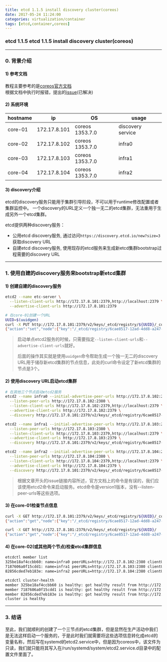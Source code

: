 ```yaml
---
title: etcd 1.1.5 install discovery cluster(coreos)
date: 2017-05-24 11:24:00
categories: virtualization/container
tags: [etcd,container,coreos]
---
```

### etcd 1.1.5 etcd 1.1.5 install discovery cluster(coreos)

---

### 0. 背景介绍
#### 1) 参考文档
教程主要参考的是[coreos官方文档](https://github.com/coreos/etcd/blob/master/Documentation/op-guide/clustering.md#etcd-discovery)  
根据文档中执行时报错，提出的[issue](https://github.com/coreos/etcd/issues/7977)(已解决)


#### 2) 系统环境
hostname|ip|OS|usage
---|---|---|---
core-01|172.17.8.101|coreos 1353.7.0|discovery service
core-02|172.17.8.102|coreos 1353.7.0|infra0
core-03|172.17.8.103|coreos 1353.7.0|infra1
core-04|172.17.8.104|coreos 1353.7.0|infra2

#### 3) discovery介绍
etcd的discovery服务只能用于集群引导阶段，不可以用于runtime修改配置或者集群监控中。
一个discovery的URL定义一个独一无二的etcd集群，无法重用于生成另外一个etcd集群。

etcd提供两种discovery服务：  
- 公用etcd discovery服务, 通过访问`https://discovery.etcd.io/new?size=3`获取discovery URL
- 自建etcd discovery服务, 使用现存的etcd服务来生成新etcd集群bootstrap过程需要的discovery URL

---

### 1. 使用自建的discovery服务来bootstrap新etcd集群
#### 1) 创建自建的discovery服务
``` bash
etcd2 --name etc-server \
  --listen-client-urls http://172.17.8.101:2379,http://localhost:2379 \
  --advertise-client-urls http://172.17.8.101:2379

# 在core-01创建一个URL
UUID=$(uuidgen)
curl -X PUT http://172.17.8.101:2379/v2/keys/_etcd/registry/${UUID}/_config/size -d value=3
{"action":"set","node":{"key":"/_etcd/registry/6cae8517-12ad-4dd8-a247-02838f82f4ff/_config/size","value":"3","modifiedIndex":2038,"createdIndex":2038}}
```
> 启动单点etcd2服务的时候，只需要指定`--listen-client-urls`和`--advertise-client-urls`就好。  
>
> 后面的操作其实就是使用`uuidgen`命令帮助生成一个独一无二的discovery URL用于储存新etcd集群的节点信息，此处的curl命令设定了新etcd集群的节点是3个。

#### 2) 使用discovery URL启动etcd集群
``` bash
# 在其他三个节点启动etcd2服务
etcd2 --name infra0 --initial-advertise-peer-urls http://172.17.8.102:2380 \
  --listen-peer-urls http://172.17.8.102:2380 \
  --listen-client-urls http://172.17.8.102:2379,http://localhost:2379 \
  --advertise-client-urls http://172.17.8.102:2379 \
  --discovery http://172.17.8.101:2379/v2/keys/_etcd/registry/6cae8517-12ad-4dd8-a247-02838f82f4ff

etcd2 --name infra1 --initial-advertise-peer-urls http://172.17.8.103:2380 \
  --listen-peer-urls http://172.17.8.103:2380 \
  --listen-client-urls http://172.17.8.103:2379,http://localhost:2379 \
  --advertise-client-urls http://172.17.8.103:2379 \
  --discovery http://172.17.8.101:2379/v2/keys/_etcd/registry/6cae8517-12ad-4dd8-a247-02838f82f4ff

etcd2 --name infra2 --initial-advertise-peer-urls http://172.17.8.104:2380 \
  --listen-peer-urls http://172.17.8.104:2380 \
  --listen-client-urls http://172.17.8.104:2379,http://localhost:2379 \
  --advertise-client-urls http://172.17.8.104:2379 \
  --discovery http://172.17.8.101:2379/v2/keys/_etcd/registry/6cae8517-12ad-4dd8-a247-02838f82f4ff
```
> 根据文章开头的issue链接内容所述，官方文档上的命令是有误的，我们应该使用etcd2命令来启动服务。etcd命令是version1版本，没有--listen-peer-urls等这些选项。

#### 3) 在core-01检查节点信息
``` bash
curl -X GET http://172.17.8.101:2379/v2/keys/_etcd/registry/${UUID}/_config/size
{"action":"get","node":{"key":"/_etcd/registry/6cae8517-12ad-4dd8-a247-02838f82f4ff/_config/size","value":"3","modifiedIndex":2038,"createdIndex":2038}}

curl -X GET http://172.17.8.101:2379/v2/keys/_etcd/registry/${UUID}/
{"action":"get","node":{"key":"/_etcd/registry/6cae8517-12ad-4dd8-a247-02838f82f4ff","dir":true,"nodes":[{"key":"/_etcd/registry/6cae8517-12ad-4dd8-a247-02838f82f4ff/325be18af4ccbb60","value":"infra0=http://172.17.8.102:2380","modifiedIndex":2084,"createdIndex":2084},{"key":"/_etcd/registry/6cae8517-12ad-4dd8-a247-02838f82f4ff/7187606a0f15cdd1","value":"infra1=http://172.17.8.103:2380","modifiedIndex":2129,"createdIndex":2129},{"key":"/_etcd/registry/6cae8517-12ad-4dd8-a247-02838f82f4ff/82856cded7eb183e","value":"infra2=http://172.17.8.104:2380","modifiedIndex":2135,"createdIndex":2135}],"modifiedIndex":2038,"createdIndex":2038}}
```

#### 4) 在core-02(或其他两个节点)检查etcd集群信息
``` bash
etcdctl member list
325be18af4ccbb60: name=infra0 peerURLs=http://172.17.8.102:2380 clientURLs=http://172.17.8.102:2379 isLeader=false
7187606a0f15cdd1: name=infra1 peerURLs=http://172.17.8.103:2380 clientURLs=http://172.17.8.103:2379 isLeader=true
82856cded7eb183e: name=infra2 peerURLs=http://172.17.8.104:2380 clientURLs=http://172.17.8.104:2379 isLeader=false

etcdctl cluster-health
member 325be18af4ccbb60 is healthy: got healthy result from http://172.17.8.102:2379
member 7187606a0f15cdd1 is healthy: got healthy result from http://172.17.8.103:2379
member 82856cded7eb183e is healthy: got healthy result from http://172.17.8.104:2379
cluster is healthy
```

---

### 3. 结语
至此，我们就顺利的创建了一个三节点的etcd集群，但是显然在生产活动中我们是无法这样启动一个服务的，于是此时我们就需要将这些选项信息转化成etcd的变量名称，然后写在systemd的etcd2.service中，但是因为coreos中，该文件为只读，我们就只能将其写入在/run/systemd/system/etcd2.service.d目录中的配置文件里面了。
